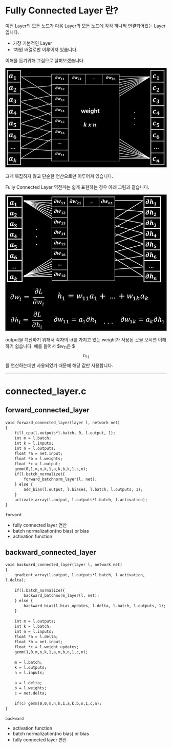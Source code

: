 
# Fully Connected Layer 란?

이전 Layer의 모든 노드가 다음 Layer의 모든 노드에 각각 하나씩 연결되어있는 Layer 입니다.

- 가장 기본적인 Layer
- 1차원 배열로만 이루어져 있습니다.

이해를 돕기위해 그림으로 살펴보겠습니다.



![fc1](/figure/fc1.PNG)



크게 복잡하지 않고 단순한 연산으로만 이루어져 있습니다.

Fully Connected Layer 역전파는 쉽게 표현하는 경우 아래 그림과 같습니다.



![fc2](/figure/fc2.PNG)



output을 계산하기 위해서 각자의 id를 가지고 있는 weight가 사용된 곳을 보시면 이해하기 쉽습니다.
예를 들어서 $$w_11$은 $$$h_11$$를 연산하는데만 사용되었기 때문에 해당 값만 사용합니다.

---

# connected_layer.c

## forward_connected_layer

```
void forward_connected_layer(layer l, network net)
{
    fill_cpu(l.outputs*l.batch, 0, l.output, 1);
    int m = l.batch;
    int k = l.inputs;
    int n = l.outputs;
    float *a = net.input;
    float *b = l.weights;
    float *c = l.output;
    gemm(0,1,m,n,k,1,a,k,b,k,1,c,n);
    if(l.batch_normalize){
        forward_batchnorm_layer(l, net);
    } else {
        add_bias(l.output, l.biases, l.batch, l.outputs, 1);
    }
    activate_array(l.output, l.outputs*l.batch, l.activation);
}
```

`forward`

- fully connected layer 연산
- batch normalization(no bias) or bias
- activation function

## backward_connected_layer

```
void backward_connected_layer(layer l, network net)
{
    gradient_array(l.output, l.outputs*l.batch, l.activation, l.delta);

    if(l.batch_normalize){
        backward_batchnorm_layer(l, net);
    } else {
        backward_bias(l.bias_updates, l.delta, l.batch, l.outputs, 1);
    }

    int m = l.outputs;
    int k = l.batch;
    int n = l.inputs;
    float *a = l.delta;
    float *b = net.input;
    float *c = l.weight_updates;
    gemm(1,0,m,n,k,1,a,m,b,n,1,c,n);

    m = l.batch;
    k = l.outputs;
    n = l.inputs;

    a = l.delta;
    b = l.weights;
    c = net.delta;

    if(c) gemm(0,0,m,n,k,1,a,k,b,n,1,c,n);
}
```

`backward`

- activation function
- batch normalization(no bias) or bias
- fully connected layer 연산

